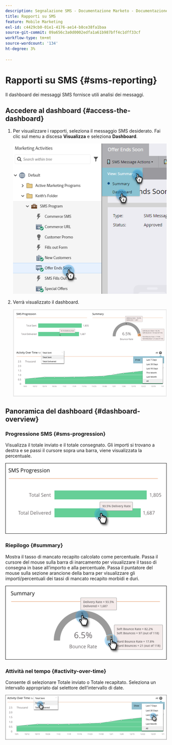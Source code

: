 ```yaml
---
description: Segnalazione SMS - Documentazione Marketo - Documentazione del prodotto
title: Rapporti su SMS
feature: Mobile Marketing
exl-id: c4429cb0-01e1-4176-ae14-b8ce38fa1baa
source-git-commit: 09a656c3a0d0002edfa1a61b987bff4c1dff33cf
workflow-type: tm+mt
source-wordcount: '134'
ht-degree: 3%

---
```


# Rapporti su SMS {#sms-reporting}

Il dashboard dei messaggi SMS fornisce utili analisi dei messaggi.

## Accedere al dashboard {#access-the-dashboard}

1. Per visualizzare i rapporti, seleziona il messaggio SMS desiderato. Fai clic sul menu a discesa **Visualizza** e seleziona **Dashboard**.

   ![](assets/sms-reporting-1.png)

1. Verrà visualizzato il dashboard.

   ![](assets/sms-reporting-2.png)

## Panoramica del dashboard {#dashboard-overview}

### Progressione SMS {#sms-progression}

Visualizza il totale inviato e il totale consegnato. Gli importi si trovano a destra e se passi il cursore sopra una barra, viene visualizzata la percentuale.

![](assets/sms-reporting-3.png)

### Riepilogo {#summary}

Mostra il tasso di mancato recapito calcolato come percentuale. Passa il cursore del mouse sulla barra di inarcamento per visualizzare il tasso di consegna in base all’importo e alla percentuale. Passa il puntatore del mouse sulla sezione arancione della barra per visualizzare gli importi/percentuali dei tassi di mancato recapito morbidi e duri.

![](assets/sms-reporting-4.png)

### Attività nel tempo {#activity-over-time}

Consente di selezionare Totale inviato o Totale recapitato. Seleziona un intervallo appropriato dal selettore dell’intervallo di date.

![](assets/sms-reporting-5.png)
